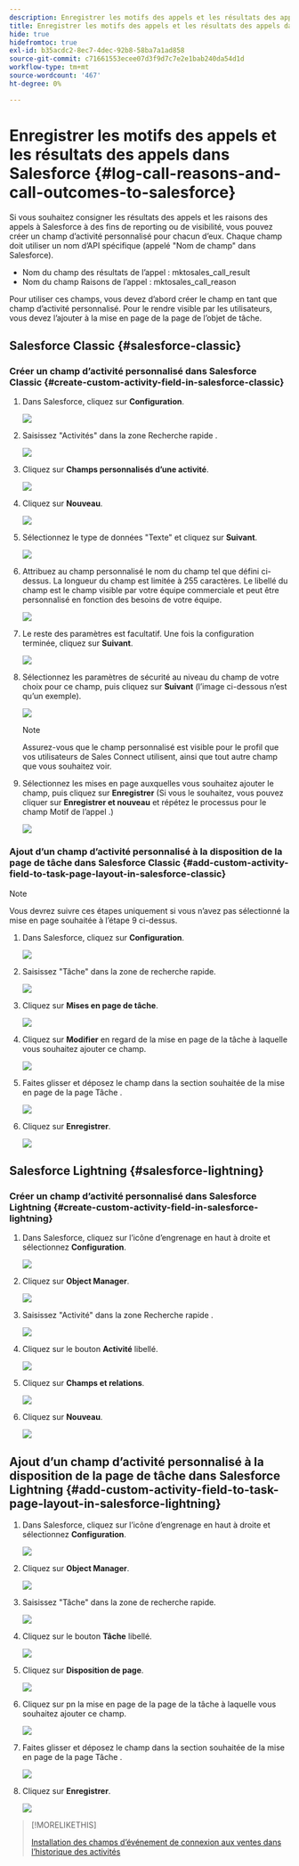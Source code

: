 ```yaml
---
description: Enregistrer les motifs des appels et les résultats des appels dans Salesforce - Documents Marketo - Documentation du produit
title: Enregistrer les motifs des appels et les résultats des appels dans Salesforce
hide: true
hidefromtoc: true
exl-id: b35acdc2-8ec7-4dec-92b8-58ba7a1ad858
source-git-commit: c71661553ecee07d3f9d7c7e2e1bab240da54d1d
workflow-type: tm+mt
source-wordcount: '467'
ht-degree: 0%

---
```


# Enregistrer les motifs des appels et les résultats des appels dans Salesforce {#log-call-reasons-and-call-outcomes-to-salesforce}

Si vous souhaitez consigner les résultats des appels et les raisons des appels à Salesforce à des fins de reporting ou de visibilité, vous pouvez créer un champ d’activité personnalisé pour chacun d’eux. Chaque champ doit utiliser un nom d’API spécifique (appelé &quot;Nom de champ&quot; dans Salesforce).

* Nom du champ des résultats de l’appel : mktosales_call_result
* Nom du champ Raisons de l’appel : mktosales_call_reason

Pour utiliser ces champs, vous devez d’abord créer le champ en tant que champ d’activité personnalisé. Pour le rendre visible par les utilisateurs, vous devez l’ajouter à la mise en page de la page de l’objet de tâche.

## Salesforce Classic {#salesforce-classic}

### Créer un champ d’activité personnalisé dans Salesforce Classic  {#create-custom-activity-field-in-salesforce-classic}

1. Dans Salesforce, cliquez sur **Configuration**.

   ![](assets/log-call-reasons-and-call-outcomes-to-salesforce-1.png)

1. Saisissez &quot;Activités&quot; dans la zone Recherche rapide .

   ![](assets/log-call-reasons-and-call-outcomes-to-salesforce-2.png)

1. Cliquez sur **Champs personnalisés d’une activité**.

   ![](assets/log-call-reasons-and-call-outcomes-to-salesforce-3.png)

1. Cliquez sur **Nouveau**.

   ![](assets/log-call-reasons-and-call-outcomes-to-salesforce-4.png)

1. Sélectionnez le type de données &quot;Texte&quot; et cliquez sur **Suivant**.

   ![](assets/log-call-reasons-and-call-outcomes-to-salesforce-5.png)

1. Attribuez au champ personnalisé le nom du champ tel que défini ci-dessus. La longueur du champ est limitée à 255 caractères. Le libellé du champ est le champ visible par votre équipe commerciale et peut être personnalisé en fonction des besoins de votre équipe.

   ![](assets/log-call-reasons-and-call-outcomes-to-salesforce-6.png)

1. Le reste des paramètres est facultatif. Une fois la configuration terminée, cliquez sur **Suivant**.

   ![](assets/log-call-reasons-and-call-outcomes-to-salesforce-7.png)

1. Sélectionnez les paramètres de sécurité au niveau du champ de votre choix pour ce champ, puis cliquez sur **Suivant** (l’image ci-dessous n’est qu’un exemple).

   ![](assets/log-call-reasons-and-call-outcomes-to-salesforce-8.png)

   >[!NOTE]
   >
   >Assurez-vous que le champ personnalisé est visible pour le profil que vos utilisateurs de Sales Connect utilisent, ainsi que tout autre champ que vous souhaitez voir.

1. Sélectionnez les mises en page auxquelles vous souhaitez ajouter le champ, puis cliquez sur **Enregistrer** (Si vous le souhaitez, vous pouvez cliquer sur **Enregistrer et nouveau** et répétez le processus pour le champ Motif de l’appel .)

   ![](assets/log-call-reasons-and-call-outcomes-to-salesforce-9.png)

### Ajout d’un champ d’activité personnalisé à la disposition de la page de tâche dans Salesforce Classic {#add-custom-activity-field-to-task-page-layout-in-salesforce-classic}

>[!NOTE]
>
>Vous devrez suivre ces étapes uniquement si vous n’avez pas sélectionné la mise en page souhaitée à l’étape 9 ci-dessus.

1. Dans Salesforce, cliquez sur **Configuration**.

   ![](assets/log-call-reasons-and-call-outcomes-to-salesforce-10.png)

1. Saisissez &quot;Tâche&quot; dans la zone de recherche rapide.

   ![](assets/log-call-reasons-and-call-outcomes-to-salesforce-11.png)

1. Cliquez sur **Mises en page de tâche**.

   ![](assets/log-call-reasons-and-call-outcomes-to-salesforce-12.png)

1. Cliquez sur **Modifier** en regard de la mise en page de la tâche à laquelle vous souhaitez ajouter ce champ.

   ![](assets/log-call-reasons-and-call-outcomes-to-salesforce-13.png)

1. Faites glisser et déposez le champ dans la section souhaitée de la mise en page de la page Tâche .

   ![](assets/log-call-reasons-and-call-outcomes-to-salesforce-14.png)

1. Cliquez sur **Enregistrer**.

   ![](assets/log-call-reasons-and-call-outcomes-to-salesforce-15.png)

## Salesforce Lightning {#salesforce-lightning}

### Créer un champ d’activité personnalisé dans Salesforce Lightning {#create-custom-activity-field-in-salesforce-lightning}

1. Dans Salesforce, cliquez sur l’icône d’engrenage en haut à droite et sélectionnez **Configuration**.

   ![](assets/log-call-reasons-and-call-outcomes-to-salesforce-16.png)

1. Cliquez sur **Object Manager**.

   ![](assets/log-call-reasons-and-call-outcomes-to-salesforce-17.png)

1. Saisissez &quot;Activité&quot; dans la zone Recherche rapide .

   ![](assets/log-call-reasons-and-call-outcomes-to-salesforce-18.png)

1. Cliquez sur le bouton **Activité** libellé.

   ![](assets/log-call-reasons-and-call-outcomes-to-salesforce-19.png)

1. Cliquez sur **Champs et relations**.

   ![](assets/log-call-reasons-and-call-outcomes-to-salesforce-20.png)

1. Cliquez sur **Nouveau**.

   ![](assets/log-call-reasons-and-call-outcomes-to-salesforce-21.png)

## Ajout d’un champ d’activité personnalisé à la disposition de la page de tâche dans Salesforce Lightning {#add-custom-activity-field-to-task-page-layout-in-salesforce-lightning}

1. Dans Salesforce, cliquez sur l’icône d’engrenage en haut à droite et sélectionnez **Configuration**.

   ![](assets/log-call-reasons-and-call-outcomes-to-salesforce-22.png)

1. Cliquez sur **Object Manager**.

   ![](assets/log-call-reasons-and-call-outcomes-to-salesforce-23.png)

1. Saisissez &quot;Tâche&quot; dans la zone de recherche rapide.

   ![](assets/log-call-reasons-and-call-outcomes-to-salesforce-24.png)

1. Cliquez sur le bouton **Tâche** libellé.

   ![](assets/log-call-reasons-and-call-outcomes-to-salesforce-25.png)

1. Cliquez sur **Disposition de page**.

   ![](assets/log-call-reasons-and-call-outcomes-to-salesforce-26.png)

1. Cliquez sur pn la mise en page de la page de la tâche à laquelle vous souhaitez ajouter ce champ.

   ![](assets/log-call-reasons-and-call-outcomes-to-salesforce-27.png)

1. Faites glisser et déposez le champ dans la section souhaitée de la mise en page de la page Tâche .

   ![](assets/log-call-reasons-and-call-outcomes-to-salesforce-28.png)

1. Cliquez sur **Enregistrer**.

   ![](assets/log-call-reasons-and-call-outcomes-to-salesforce-29.png)

>[!MORELIKETHIS]
>
>[Installation des champs d’événement de connexion aux ventes dans l’historique des activités](/help/marketo/product-docs/marketo-sales-connect/crm/salesforce-customization/install-sales-connect-event-fields-on-activity-history.md)
